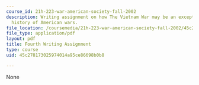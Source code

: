 ```yaml
---
course_id: 21h-223-war-american-society-fall-2002
description: Writing assignment on how The Vietnam War may be an exception in the
  history of American wars.
file_location: /coursemedia/21h-223-war-american-society-fall-2002/45c278173025974014a95ce86698b0b8_war_4_assig1102.pdf
file_type: application/pdf
layout: pdf
title: Fourth Writing Assignment
type: course
uid: 45c278173025974014a95ce86698b0b8

---
```

None